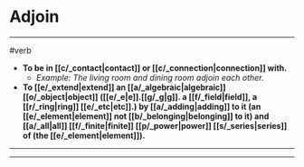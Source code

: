 # Adjoin
---
#verb
- **To be in [[c/_contact|contact]] or [[c/_connection|connection]] with.**
	- _Example: The living room and dining room adjoin each other._
- **To [[e/_extend|extend]] an [[a/_algebraic|algebraic]] [[o/_object|object]] ([[e/_e|e]].[[g/_g|g]]. a [[f/_field|field]], a [[r/_ring|ring]] [[e/_etc|etc]].) by [[a/_adding|adding]] to it (an [[e/_element|element]] not [[b/_belonging|belonging]] to it) and [[a/_all|all]] [[f/_finite|finite]] [[p/_power|power]] [[s/_series|series]] of (the [[e/_element|element]]).**
---
---
